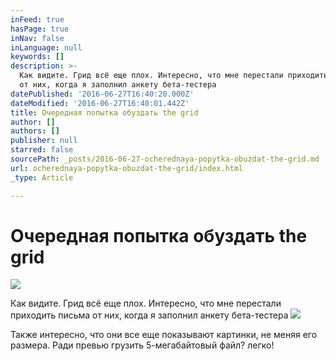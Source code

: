 ```yaml
---
inFeed: true
hasPage: true
inNav: false
inLanguage: null
keywords: []
description: >-
  Как видите. Грид всё еще плох. Интересно, что мне перестали приходить письма
  от них, когда я заполнил анкету бета-тестера
datePublished: '2016-06-27T16:40:20.000Z'
dateModified: '2016-06-27T16:40:01.442Z'
title: Очередная попытка обуздать the grid
author: []
authors: []
publisher: null
starred: false
sourcePath: _posts/2016-06-27-ocherednaya-popytka-obuzdat-the-grid.md
url: ocherednaya-popytka-obuzdat-the-grid/index.html
_type: Article

---
```

# Очередная попытка обуздать the grid
![](https://the-grid-user-content.s3-us-west-2.amazonaws.com/8f4187f8-bc94-4539-b5bd-fd214352b35e.jpg)

Как видите. Грид всё еще плох. Интересно, что мне перестали приходить письма от них, когда я заполнил анкету бета-тестера
![](https://the-grid-user-content.s3-us-west-2.amazonaws.com/6c0b9a6f-fcbc-4b46-8c24-cd855f84e751.jpg)

Также интересно, что они все еще показывают картинки, не меняя его размера. Ради превью грузить 5-мегабайтовый файл? легко!